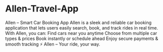 # Allen-Travel-App
 Allen – Smart Car Booking App Allen is a sleek and reliable car booking application that lets users easily search, book, and track rides in real time. With Allen, you can:  Find cars near you anytime  Choose from multiple car types &amp; prices  Book instantly or schedule ahead  Enjoy secure payments &amp; smooth tracking  ⚡ Allen – Your ride, your way.

